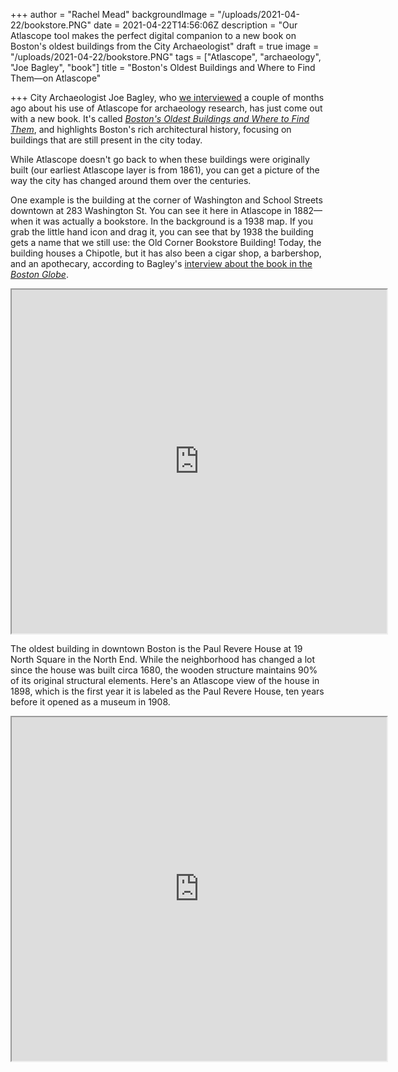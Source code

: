 +++
author = "Rachel Mead"
backgroundImage = "/uploads/2021-04-22/bookstore.PNG"
date = 2021-04-22T14:56:06Z
description = "Our Atlascope tool makes the perfect digital companion to a new book on Boston's oldest buildings from the City Archaeologist"
draft = true
image = "/uploads/2021-04-22/bookstore.PNG"
tags = ["Atlascope", "archaeology", "Joe Bagley", "book"]
title = "Boston's Oldest Buildings and Where to Find Them—on Atlascope"

+++
City Archaeologist Joe Bagley, who [we interviewed](https://www.leventhalmap.org/articles/archaeology-and-atlascope/) a couple of months ago about his use of Atlascope for archaeology research, has just come out with a new book. It's called [_Boston's Oldest Buildings and Where to Find Them_](https://www.brandeis.edu/press/books/no-series/bostons-oldest-buildings.html), and highlights Boston's rich architectural history, focusing on buildings that are still present in the city today. 

While Atlascope doesn't go back to when these buildings were originally built (our earliest Atlascope layer is from 1861), you can get a picture of the way the city has changed around them over the centuries.

One example is the building at the corner of Washington and School Streets downtown at 283 Washington St. You can see it here in Atlascope in 1882—when it was actually a bookstore. In the background is a 1938 map. If you grab the little hand icon and drag it, you can see that by 1938 the building gets a name that we still use: the Old Corner Bookstore Building! Today, the building houses a Chipotle, but it has also been a cigar shop, a barbershop, and an apothecary, according to Bagley's [interview about the book in the _Boston Globe_](https://www.bostonglobe.com/2021/04/22/lifestyle/new-book-dig-into-fresh-look-bostons-oldest-buildings/).

<iframe width="600" height="550" src="https://atlascope.leventhalmap.org/#view:embed$base:39999059011690$overlay:39999085945739$zoom:20.00$center:-7910186.299256487,5214690.299087005$mode:glass$pos:238"></iframe>

The oldest building in downtown Boston is the Paul Revere House at 19 North Square in the North End. While the neighborhood has changed a lot since the house was built circa 1680, the wooden structure maintains 90% of its original structural elements. Here's an Atlascope view of the house in 1898, which is the first year it is labeled as the Paul Revere House, ten years before it opened as a museum in 1908.

<iframe width="600" height="550" src="https://atlascope.leventhalmap.org/#view:embed$base:000$overlay:39999059011153$zoom:20.00$center:-7909658.334139793,5215616.32572751$mode:glass$pos:278"></iframe>